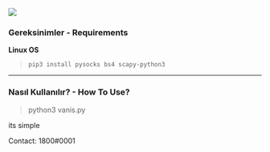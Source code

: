 ![](https://images-ext-1.discordapp.net/external/2kEI4DeHdhPIqT1xDZYGWlVki6xa9t5MDYDZZlfd_xc/https/media.discordapp.net/attachments/905811847784042567/924119852145336320/giphy_14.gif)

### Gereksinimler - Requirements
**Linux OS**
>`pip3 install pysocks bs4 scapy-python3`


------------

### Nasıl Kullanılır? - How To Use?
>python3 vanis.py

its simple 

Contact: 1800#0001
